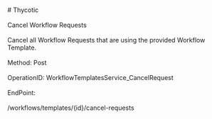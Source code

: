 <br>#     Thycotic</br>
<br>Cancel Workflow Requests</br>
<br>Cancel all Workflow Requests that are using the provided Workflow Template.</br>
<br>Method: Post</br>
<br>OperationID: WorkflowTemplatesService_CancelRequest</br>
<br>EndPoint:</br>
<br>/workflows/templates/{id}/cancel-requests</br>

